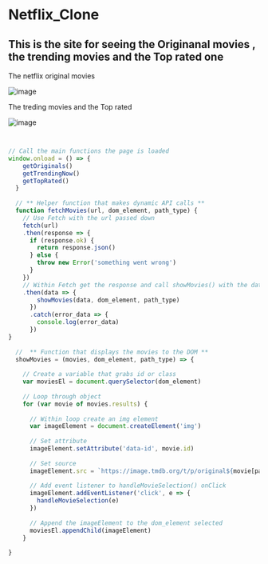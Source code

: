 # Netflix_Clone
## This is the site for seeing the Originanal movies , the trending movies and the Top rated one

The netflix original movies

![image](https://user-images.githubusercontent.com/103323625/185897857-cd4b94be-d4ef-429c-852c-57249dbc6f55.png)


The treding movies and the Top rated 

![image](https://user-images.githubusercontent.com/103323625/185898382-be10d65f-52ff-449f-89ff-31fa15c06521.png)


``` javascript


// Call the main functions the page is loaded
window.onload = () => {
    getOriginals()
    getTrendingNow()
    getTopRated()
  }
  
  // ** Helper function that makes dynamic API calls **
  function fetchMovies(url, dom_element, path_type) {
    // Use Fetch with the url passed down 
    fetch(url)
    .then(response => {
      if (response.ok) {
        return response.json()
      } else {
        throw new Error('something went wrong')
      }
    })
    // Within Fetch get the response and call showMovies() with the data , dom_element, and path type
    .then(data => {
        showMovies(data, dom_element, path_type)
      })
      .catch(error_data => {
        console.log(error_data)
      })
}
  
  //  ** Function that displays the movies to the DOM **
  showMovies = (movies, dom_element, path_type) => {
    
    // Create a variable that grabs id or class
    var moviesEl = document.querySelector(dom_element)
  
    // Loop through object
    for (var movie of movies.results) {
  
      // Within loop create an img element
      var imageElement = document.createElement('img')
  
      // Set attribute
      imageElement.setAttribute('data-id', movie.id) 
  
      // Set source
      imageElement.src = `https://image.tmdb.org/t/p/original${movie[path_type]}`
  
      // Add event listener to handleMovieSelection() onClick
      imageElement.addEventListener('click', e => {
        handleMovieSelection(e)
      })
    
      // Append the imageElement to the dom_element selected
      moviesEl.appendChild(imageElement)
    }
  
}

```

